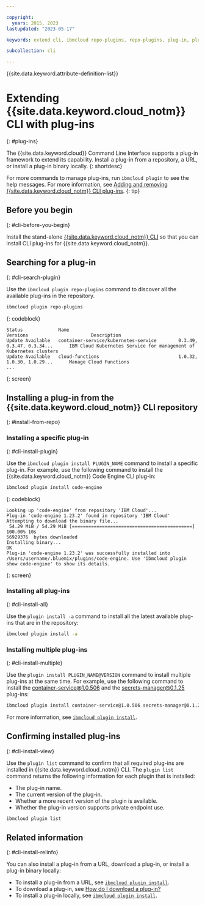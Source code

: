 ```yaml
---

copyright:
  years: 2015, 2023
lastupdated: "2023-05-17"

keywords: extend cli, ibmcloud repo-plugins, repo-plugins, plug-in, plugin, ibmcloud cli, ibmcloud, cli, command line, command-line, developer tools, plugin install

subcollection: cli

---
```


{{site.data.keyword.attribute-definition-list}}

# Extending {{site.data.keyword.cloud_notm}} CLI with plug-ins
{: #plug-ins}

The {{site.data.keyword.cloud}} Command Line Interface supports a plug-in framework to extend its capability. Install a plug-in from a repository, a URL, or install a plug-in binary locally.
{: shortdesc}

For more commands to manage plug-ins, run `ibmcloud plugin` to see the help messages. For more information, see [Adding and removing {{site.data.keyword.cloud_notm}} CLI plug-ins](/docs/cli?topic=cli-ibmcloud_commands_settings).
{: tip}

## Before you begin
{: #cli-before-you-begin}

Install the stand-alone [{{site.data.keyword.cloud_notm}} CLI](/docs/cli?topic=cli-install-ibmcloud-cli#install-ibmcloud-cli) so that you can install CLI plug-ins for {{site.data.keyword.cloud_notm}}.

## Searching for a plug-in
{: #cli-search-plugin}

Use the `ibmcloud plugin repo-plugins` command to discover all the available plug-ins in the repository.

```bash
ibmcloud plugin repo-plugins
```
{: codeblock}

```text
Status             Name                                        Versions                       Description   
Update Available   container-service/kubernetes-service        0.3.49, 0.3.47, 0.3.34...      IBM Cloud Kubernetes Service for management of Kubernetes clusters   
Update Available   cloud-functions                             1.0.32, 1.0.30, 1.0.29...      Manage Cloud Functions 
...
```
{: screen}

## Installing a plug-in from the {{site.data.keyword.cloud_notm}} CLI repository
{: #install-from-repo}

### Installing a specific plug-in
{: #cli-install-plugin}

Use the `ibmcloud plugin install PLUGIN_NAME` command to install a specific plug-in. For example, use the following command to install the {{site.data.keyword.cloud_notm}} Code Engine CLI plug-in:

```bash
ibmcloud plugin install code-engine
```
{: codeblock}

```text
Looking up 'code-engine' from repository 'IBM Cloud'...
Plug-in 'code-engine 1.23.2' found in repository 'IBM Cloud'
Attempting to download the binary file...
 54.29 MiB / 54.29 MiB [============================================] 100.00% 10s
56929376  bytes downloaded
Installing binary...
OK
Plug-in 'code-engine 1.23.2' was successfully installed into /Users/username/.bluemix/plugins/code-engine. Use 'ibmcloud plugin show code-engine' to show its details.
```
{: screen}

### Installing all plug-ins
{: #cli-install-all}

Use the `plugin install -a` command to install all the latest available plug-ins that are in the repository:

```bash
ibmcloud plugin install -a
```

### Installing multiple plug-ins
{: #cli-install-multiple}

Use the `plugin install PLUGIN_NAME@VERSION` command to install multiple plug-ins at the same time. For example, use the following command to install the container-service@1.0.506 and the secrets-manager@0.1.25 plug-ins:

```bash
ibmcloud plugin install container-service@1.0.506 secrets-manager@0.1.25
```

For more information, see [`ibmcloud plugin install`](/docs/cli?topic=cli-ibmcloud_commands_settings#ibmcloud_plugin_install).

## Confirming installed plug-ins
{: #cli-install-view}

Use the `plugin list` command to confirm that all required plug-ins are installed in {{site.data.keyword.cloud_notm}} CLI. The `plugin list` command returns the following information for each plugin that is installed:

* The plug-in name.
* The current version of the plug-in.
* Whether a more recent version of the plugin is available.
* Whether the plug-in version supports private endpoint use.

```bash
ibmcloud plugin list
```

## Related information
{: #cli-install-relinfo}

You can also install a plug-in from a URL, download a plug-in, or install a plug-in binary locally:

* To install a plug-in from a URL, see [`ibmcloud plugin install`](/docs/cli?topic=cli-ibmcloud_commands_settings#ibmcloud_plugin_install).
* To download a plug-in, see [How do I download a plug-in?](/docs/cli?topic=cli-ibm-cli-faq#cli-install-download-local)
* To install a plug-in locally, see [`ibmcloud plugin install`](/docs/cli?topic=cli-ibmcloud_commands_settings#ibmcloud_plugin_install).

